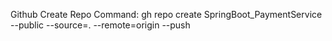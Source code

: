 Github Create Repo Command: 
gh repo create SpringBoot_PaymentService --public --source=. --remote=origin --push